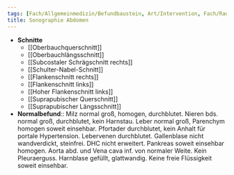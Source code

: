 ```yaml
---
tags: [Fach/Allgemeinmedizin/Befundbaustein, Art/Intervention, Fach/Radiologie]
title: Sonographie Abdomen
---
```

- **Schnitte**
	- [[Oberbauchquerschnitt]]
	- [[Oberbauchlängsschnitt]]
	- [[Subcostaler Schrägschnitt rechts]]
	- [[Schulter-Nabel-Schnitt]]
	- [[Flankenschnitt rechts]]
	- [[Flankenschnitt links]]
	- [[Hoher Flankenschnitt links]]
	- [[Suprapubischer Querschnitt]]
	- [[Suprapubischer Längsschnitt]]
- **Normalbefund**:: Milz normal groß, homogen, durchblutet. Nieren bds. normal groß, durchblutet, kein Harnstau. Leber normal groß, Parenchym homogen soweit einsehbar. Pfortader durchblutet, kein Anhalt für portale Hypertension. Lebervenen durchblutet. Gallenblase nicht wandverdickt, steinfrei. DHC nicht erweitert. Pankreas soweit einsehbar homogen. Aorta abd. und Vena cava inf. von normaler Weite. Kein Pleuraerguss. Harnblase gefüllt, glattwandig. Keine freie Flüssigkeit soweit einsehbar.